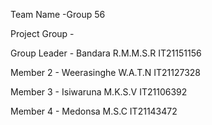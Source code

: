 Team Name -Group 56  

Project Group -

Group Leader - Bandara R.M.M.S.R IT21151156  

Member 2 - Weerasinghe W.A.T.N IT21127328   

Member 3 - Isiwaruna M.K.S.V IT21106392   

Member 4 - Medonsa M.S.C IT21143472
